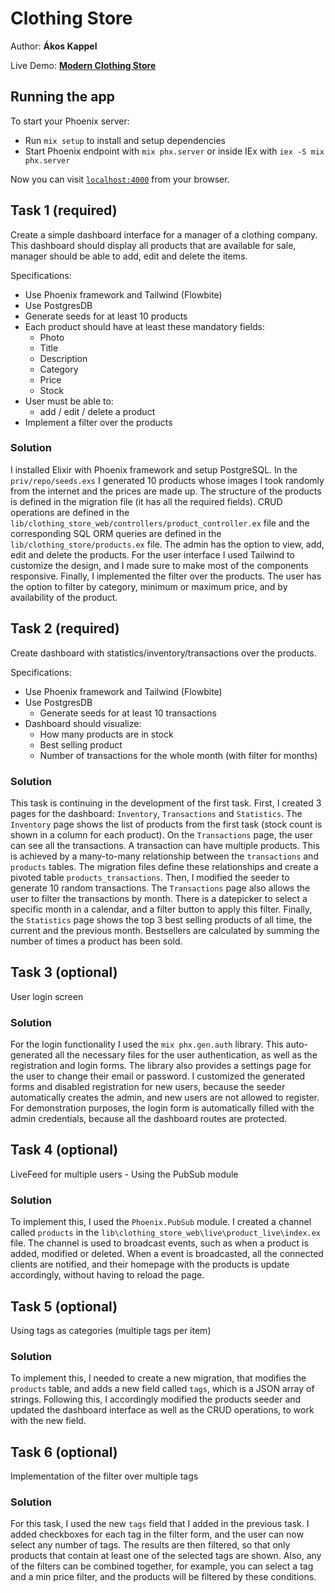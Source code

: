 # Clothing Store

Author: **Ákos Kappel**

Live Demo: **[Modern Clothing Store](https://130.61.106.56/users/log_in)**

## Running the app

To start your Phoenix server:

- Run `mix setup` to install and setup dependencies
- Start Phoenix endpoint with `mix phx.server` or inside IEx with `iex -S mix phx.server`

Now you can visit [`localhost:4000`](http://localhost:4000) from your browser.

## Task 1 (required)

Create a simple dashboard interface for a manager of a clothing company. This dashboard should display all products that are available for sale, manager should be able to add, edit and delete the items.

Specifications:

- Use Phoenix framework and Tailwind (Flowbite)
- Use PostgresDB
- Generate seeds for at least 10 products
- Each product should have at least these mandatory fields:
  - Photo
  - Title
  - Description
  - Category
  - Price
  - Stock
- User must be able to:
  - add / edit / delete a product
- Implement a filter over the products

### Solution

I installed Elixir with Phoenix framework and setup PostgreSQL.
In the `priv/repo/seeds.exs` I generated 10 products whose images I took randomly from the internet and the prices are made up.
The structure of the products is defined in the migration file (it has all the required fields).
CRUD operations are defined in the `lib/clothing_store_web/controllers/product_controller.ex` file and the corresponding SQL ORM queries are defined in the `lib/clothing_store/products.ex` file.
The admin has the option to view, add, edit and delete the products.
For the user interface I used Tailwind to customize the design, and I made sure to make most of the components responsive.
Finally, I implemented the filter over the products.
The user has the option to filter by category, minimum or maximum price, and by availability of the product.

## Task 2 (required)

Create dashboard with statistics/inventory/transactions over the products.

Specifications:

- Use Phoenix framework and Tailwind (Flowbite)
- Use PostgresDB
  - Generate seeds for at least 10 transactions
- Dashboard should visualize:
  - How many products are in stock
  - Best selling product
  - Number of transactions for the whole month (with filter for months)

### Solution

This task is continuing in the development of the first task.
First, I created 3 pages for the dashboard: `Inventory`, `Transactions` and `Statistics`.
The `Inventory` page shows the list of products from the first task (stock count is shown in a column for each product).
On the `Transactions` page, the user can see all the transactions.
A transaction can have multiple products.
This is achieved by a many-to-many relationship between the `transactions` and `products` tables.
The migration files define these relationships and create a pivoted table `products_transactions`.
Then, I modified the seeder to generate 10 random transactions.
The `Transactions` page also allows the user to filter the transactions by month.
There is a datepicker to select a specific month in a calendar, and a filter button to apply this filter.
Finally, the `Statistics` page shows the top 3 best selling products of all time, the current and the previous month.
Bestsellers are calculated by summing the number of times a product has been sold.

## Task 3 (optional)

User login screen

### Solution

For the login functionality I used the `mix phx.gen.auth` library.
This auto-generated all the necessary files for the user authentication, as well as the registration and login forms.
The library also provides a settings page for the user to change their email or password.
I customized the generated forms and disabled registration for new users, because the seeder automatically creates the admin, and new users are not allowed to register.
For demonstration purposes, the login form is automatically filled with the admin credentials, because all the dashboard routes are protected.

## Task 4 (optional)

LiveFeed for multiple users - Using the PubSub module

### Solution

To implement this, I used the `Phoenix.PubSub` module.
I created a channel called `products` in the `lib\clothing_store_web\live\product_live\index.ex` file.
The channel is used to broadcast events, such as when a product is added, modified or deleted.
When a event is broadcasted, all the connected clients are notified, and their homepage with the products is update accordingly, without having to reload the page.

## Task 5 (optional)

Using tags as categories (multiple tags per item)

### Solution

To implement this, I needed to create a new migration, that modifies the `products` table, and adds a new field called `tags`, which is a JSON array of strings.
Following this, I accordingly modified the products seeder and updated the dashboard interface as well as the CRUD operations, to work with the new field.

## Task 6 (optional)

Implementation of the filter over multiple tags

### Solution

For this task, I used the new `tags` field that I added in the previous task.
I added checkboxes for each tag in the filter form, and the user can now select any number of tags.
The results are then filtered, so that only products that contain at least one of the selected tags are shown.
Also, any of the filters can be combined together, for example, you can select a tag and a min price filter, and the products will be filtered by these conditions.
